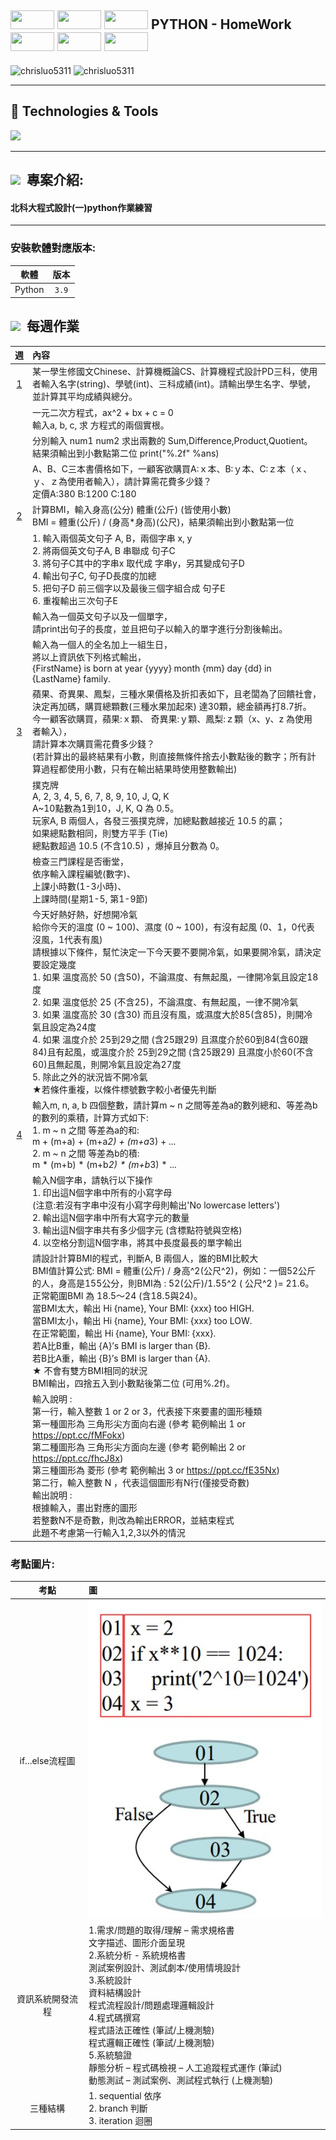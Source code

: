 <h2>
<img src="https://cultofthepartyparrot.com/parrots/hd/angelparrot.gif"  width="70" height="30"/> 
<img src="https://cultofthepartyparrot.com/parrots/hd/angelparrot.gif"  width="70" height="30"/> 
<img src="https://cultofthepartyparrot.com/parrots/hd/angelparrot.gif"  width="70" height="30"/> 
PYTHON - HomeWork 
<img src="https://cultofthepartyparrot.com/parrots/hd/angelparrot.gif"  width="70" height="30"/>
<img src="https://cultofthepartyparrot.com/parrots/hd/angelparrot.gif"  width="70" height="30"/> 
<img src="https://cultofthepartyparrot.com/parrots/hd/angelparrot.gif"  width="70" height="30"/> 
</h2>

<div>
 <img src="https://img.shields.io/github/languages/code-size/chrisluo5311/pythonHomeWork" alt="chrisluo5311" />
 <img src="https://img.shields.io/github/commit-activity/m/chrisluo5311/pythonHomeWork" alt="chrisluo5311" />
 </div> 
 
 ---
 
 <h2 > 🔧 Technologies & Tools </h2>
 <div >
 <img src="https://img.shields.io/badge/Python-3776AB?style=for-the-badge&logo=python&logoColor=white" />
  </div>
 
 ---
 
 <h2 ><img src="https://img.icons8.com/office/30/000000/training.png"/> &nbsp專案介紹: </h2>
 
#### 北科大程式設計(一)python作業練習
 
 ---

### 安裝軟體對應版本:
|  軟體  |  版本  |  
|:------:|:--------:|
|  Python  | `3.9`   | 

<h2><img src="https://img.icons8.com/external-others-pike-picture/50/000000/external-homework-teacher-others-pike-picture.png"/> &nbsp每週作業 </h2>

|  週  |  內容  |  
|:------:|:--------|
|  [1](https://github.com/chrisluo5311/pythonHomeWork/blob/master/week1/week1_homework.py)  |  某一學生修國文Chinese、計算機概論CS、計算機程式設計PD三科，使用者輸入名字(string)、學號(int)、三科成績(int)。請輸出學生名字、學號，並計算其平均成績與總分。  | 
|    |  一元二次方程式，ax^2 + bx + c = 0<br>輸入a, b, c, 求 方程式的兩個實根。  | 
|    |  分別輸入 num1 num2 求出兩數的 Sum,Difference,Product,Quotient。<br>結果須輸出到小數點第二位 print("%.2f" %ans)  | 
|    |  A、B、C三本書價格如下，一顧客欲購買A:ｘ本、B:ｙ本、C:ｚ本（ｘ、ｙ、ｚ為使用者輸入），請計算需花費多少錢？<br>定價A:380 B:1200 C:180  |
|  [2](https://github.com/chrisluo5311/pythonHomeWork/blob/master/week2/wee2_homework.py)  | 計算BMI，輸入身高(公分) 體重(公斤) (皆使用小數)<br>BMI = 體重(公斤) / (身高*身高)(公尺)，結果須輸出到小數點第一位   |
|    |  1. 輸入兩個英文句子 A, B，兩個字串 x, y<br>2. 將兩個英文句子A, B 串聯成 句子C<br>3. 將句子C其中的字串x 取代成 字串y，另其變成句子D<br>4. 輸出句子C, 句子D長度的加總<br>5. 把句子D 前三個字以及最後三個字組合成 句子E<br>6. 重複輸出三次句子E  |
|    |  輸入為一個英文句子以及一個單字，<br>請print出句子的長度，並且把句子以輸入的單字進行分割後輸出。  |
|    |  輸入為一個人的全名加上一組生日，<br>將以上資訊依下列格式輸出，<br>{FirstName} is born at year {yyyy} month {mm} day {dd} in {LastName} family.  |
|  [3](https://github.com/chrisluo5311/pythonHomeWork/blob/master/week3/week3_homework.py)  | 蘋果、奇異果、鳳梨，三種水果價格及折扣表如下，且老闆為了回饋社會，決定再加碼，購買總顆數(三種水果加起來) 達30顆，總金額再打8.7折。<br>今一顧客欲購買，蘋果:ｘ顆、 奇異果:ｙ顆、鳳梨:ｚ顆（x、y、z 為使用者輸入），<br>請計算本次購買需花費多少錢？<br>(若計算出的最終結果有小數，則直接無條件捨去小數點後的數字；所有計算過程都使用小數，只有在輸出結果時使用整數輸出)   |
|     | 撲克牌<br>A, 2, 3, 4, 5, 6, 7, 8, 9, 10, J, Q, K<br> A~10點數為1到10，J, K, Q 為 0.5。<br>玩家A, B 兩個人，各發三張撲克牌，加總點數越接近 10.5 的贏；<br>如果總點數相同，則雙方平手 (Tie)<br>總點數超過 10.5 (不含10.5) ，爆掉且分數為 0。  |
|     | 檢查三門課程是否衝堂，<br>依序輸入課程編號(數字)、<br>上課小時數(1-3小時)、<br>上課時間(星期1-5, 第1-9節)   |
|     | 今天好熱好熱，好想開冷氣<br>給你今天的溫度 (0 ~ 100)、濕度 (0 ~ 100)，有沒有起風 (0、1，0代表沒風，1代表有風)<br>請根據以下條件，幫忙決定一下今天要不要開冷氣，如果要開冷氣，請決定要設定幾度<br>1. 如果 溫度高於 50 (含50)，不論濕度、有無起風，一律開冷氣且設定18度<br>2. 如果 溫度低於 25 (不含25)，不論濕度、有無起風，一律不開冷氣<br>3. 如果 溫度高於 30 (含30) 而且沒有風，或濕度大於85(含85)，則開冷氣且設定為24度<br>4. 如果 溫度介於 25到29之間 (含25跟29) 且濕度介於60到84(含60跟84)且有起風，或溫度介於 25到29之間 (含25跟29) 且濕度小於60(不含60)且無起風，則開冷氣且設定為27度<br>5. 除此之外的狀況皆不開冷氣<br>★若條件重複，以條件標號數字較小者優先判斷   |
|  [4](https://github.com/chrisluo5311/pythonHomeWork/blob/master/week4/week4_homework.py)  | 輸入m, n, a, b 四個整數，請計算m ~ n 之間等差為a的數列總和、等差為b的數列的乘積，計算方式如下:<br>1. m ~ n 之間 等差為a的和:<br>m + (m+a) + (m+a*2) + (m+a*3) + ...<br>2. m ~ n 之間 等差為b的積:<br>m * (m+b) * (m+b*2) * (m+b*3) * ...   |
|    | 輸入N個字串，請執行以下操作<br>1. 印出這N個字串中所有的小寫字母<br>(注意:若沒有字串中沒有小寫字母則輸出'No lowercase letters')<br>2. 輸出這N個字串中所有大寫字元的數量<br>3. 輸出這N個字串共有多少個字元 (含標點符號與空格)<br>4. 以空格分割這N個字串，將其中長度最長的單字輸出   |
|    | 請設計計算BMI的程式，判斷A, B 兩個人，誰的BMI比較大<br>BMI值計算公式: BMI = 體重(公斤) / 身高^2(公尺^2)，例如：一個52公斤的人，身高是155公分，則BMI為 : 52(公斤)/1.55^2 ( 公尺^2 )= 21.6。<br>正常範圍BMI 為 18.5～24 (含18.5與24)。<br>當BMI太大，輸出 Hi {name}, Your BMI: {xxx} too HIGH.<br>當BMI太小，輸出 Hi {name}, Your BMI: {xxx} too LOW.<br>在正常範圍，輸出 Hi {name}, Your BMI: {xxx}.<br>若A比B重，輸出 {A}’s BMI is larger than {B}.<br>若B比A重，輸出 {B}’s BMI is larger than {A}.<br>★ 不會有雙方BMI相同的狀況<br>BMI輸出，四捨五入到小數點後第二位 (可用%.2f)。   |
|    | 輸入說明 :<br>第一行，輸入整數 1 or 2 or 3，代表接下來要畫的圖形種類<br>第一種圖形為 三角形尖方面向右邊 (參考 範例輸出 1 or https://ppt.cc/fMFokx) <br>第二種圖形為 三角形尖方面向左邊 (參考 範例輸出 2 or https://ppt.cc/fhcJ8x) <br>第三種圖形為 菱形 (參考 範例輸出 3 or https://ppt.cc/fE35Nx) <br>第二行，輸入整數 N ，代表這個圖形有N行(僅接受奇數)<br>輸出說明 :<br>根據輸入，畫出對應的圖形<br>若整數N不是奇數，則改為輸出ERROR，並結束程式<br>此題不考慮第一行輸入1,2,3以外的情況   |




### 考點圖片:
|  考點  |  圖  |  
|:------:|:--------|
|  if...else流程圖  | <img src="https://github.com/chrisluo5311/pythonHomeWork/blob/master/pic/ifelse%E6%B5%81%E7%A8%8B%E5%9C%96.jpg"/>   |
| 資訊系統開發流程 | 1.需求/問題的取得/理解 – 需求規格書<br>文字描述、圖形介面呈現<br>2.系統分析 - 系統規格書<br>測試案例設計、測試劇本/使用情境設計<br>3.系統設計<br>資料結構設計<br>程式流程設計/問題處理邏輯設計<br>4.程式碼撰寫<br>程式語法正確性 (筆試/上機測驗)<br>程式邏輯正確性 (筆試/上機測驗)<br>5.系統驗證<br>靜態分析 – 程式碼檢視 – 人工追蹤程式運作 (筆試)<br>動態測試 – 測試案例、測試程式執行 (上機測驗)<br> |
| 三種結構 | 1. sequential 依序<br>2. branch 判斷<br>3. iteration 迴圈 |


